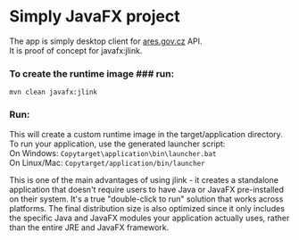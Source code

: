 # Simply JavaFX project #  
The app is simply desktop client for [ares.gov.cz](https://ares.gov.cz/) API.  
It is proof of concept for javafx:jlink.  
### To create the runtime image ### run: ###
`mvn clean javafx:jlink`  

### Run: ###  
This will create a custom runtime image in the target/application directory.
To run your application, use the generated launcher script:  
On Windows:
`Copytarget\application\bin\launcher.bat`  
On Linux/Mac:
`Copytarget/application/bin/launcher`  

This is one of the main advantages of using jlink - it creates a standalone application that doesn't require users to have Java or JavaFX pre-installed on their system. It's a true "double-click to run" solution that works across platforms.
The final distribution size is also optimized since it only includes the specific Java and JavaFX modules your application actually uses, rather than the entire JRE and JavaFX framework.